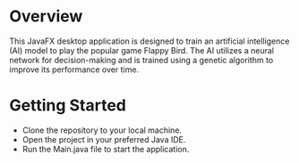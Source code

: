 # Overview
This JavaFX desktop application is designed to train an artificial intelligence (AI) model to play the popular game Flappy Bird. The AI utilizes a neural network for decision-making and is trained using a genetic algorithm to improve its performance over time.
# Getting Started
- Clone the repository to your local machine.
- Open the project in your preferred Java IDE.
- Run the Main.java file to start the application.
